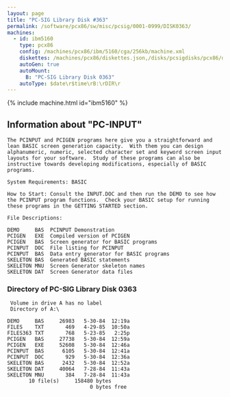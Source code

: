 ```yaml
---
layout: page
title: "PC-SIG Library Disk #363"
permalink: /software/pcx86/sw/misc/pcsig/0001-0999/DISK0363/
machines:
  - id: ibm5160
    type: pcx86
    config: /machines/pcx86/ibm/5160/cga/256kb/machine.xml
    diskettes: /machines/pcx86/diskettes.json,/disks/pcsigdisks/pcx86/diskettes.json
    autoGen: true
    autoMount:
      B: "PC-SIG Library Disk 0363"
    autoType: $date\r$time\rB:\rDIR\r
---
```


{% include machine.html id="ibm5160" %}

## Information about "PC-INPUT"

    The PCINPUT and PCIGEN programs here give you a straightforward and
    lean BASIC screen generation capacity.  With them you can design
    alphanumeric, numeric, selected character set and keyword screen input
    layouts for your software.  Study of these programs can also be
    instructive towards developing modifications, especially of BASIC
    programs.
    
    System Requirements: BASIC
    
    How to Start: Consult the INPUT.DOC and then run the DEMO to see how
    the PCINPUT program functions.  Check your BASIC setup for running
    these programs in the GETTING STARTED section.
    
    File Descriptions:
    
    DEMO     BAS  PCINPUT Demonstration
    PCIGEN   EXE  Compiled version of PCIGEN
    PCIGEN   BAS  Screen generator for BASIC programs
    PCINPUT  DOC  File listing for PCINPUT
    PCINPUT  BAS  Data entry generator for BASIC programs
    SKELETON BAS  Generated BASIC statements
    SKELETON MNU  Screen Generator skeleton names
    SKELETON DAT  Screen Generator data files

### Directory of PC-SIG Library Disk 0363

     Volume in drive A has no label
     Directory of A:\

    DEMO     BAS     26983   5-30-84  12:19a
    FILES    TXT       469   4-29-85  10:50a
    FILES363 TXT       768   5-23-85   2:25p
    PCIGEN   BAS     27738   5-30-84  12:59a
    PCIGEN   EXE     52608   5-30-84  12:46a
    PCINPUT  BAS      6105   5-30-84  12:41a
    PCINPUT  DOC       929   5-30-84  12:36a
    SKELETON BAS      2432   5-30-84  12:52a
    SKELETON DAT     40064   7-28-84  11:43a
    SKELETON MNU       384   7-28-84  11:43a
           10 file(s)     158480 bytes
                               0 bytes free
